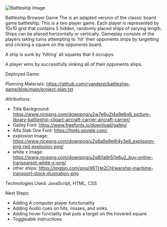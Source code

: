 
![Battleship Image](https://github.com/user-attachments/assets/e6fdbef6-9efe-4774-95f8-b42d62933207)

Battleship Browser Game
The is an adapted version of the classic board game battleship. This is a two player game. Each player is represented by 10x10 grid that contains 5 hidden, randomly placed ships of varying length. Ships can be placed horizontally or vertically. Gameplay consists of the players taking turns attempting to 'hit' their opponents ships by targetting and clicking a square on the opponents board. 

A ship is sunk by 'hitting' all squares that it occupys.

A player wins by successfully sinking all of their opponents ships. 

Deployed Game:

Planning Materials: https://github.com/ryandeist/battleship-game/blob/main/project-plan.txt

Attributions: 
- Title Background: https://www.nicepng.com/downpng/u2w7e6u2t4a9e6q8_picture-library-battleship-clipart-aircraft-carrier-aircraft-carrier/
- Galley Font: https://www.freefonts.io/download/galley/
- Alfa Slab One Font: https://fonts.google.com/
- explosion image: https://www.nicepng.com/downpng/u2q8a9a9e6t4y3e6_explosion-png-red-explosion-png/
- white x image: https://www.nicepng.com/downpng/u2q8i1a9r5i1e6u2_buy-online-transparent-white-x-png/
- other ships: https://imgbin.com/png/X6THe2CH/warship-maritime-transport-stock-illustration-png

Technologies Used: JavaScript, HTML, CSS

Next Steps: 
- Adding A computer player functionality
- Adding Audio cues on hits, misses, and sinks.
- Adding hover functality that puts a target on the hovered square
- Toggleable instructions
